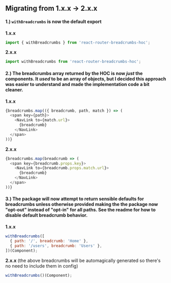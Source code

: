 ## Migrating from 1.x.x -> 2.x.x

#### 1.) `withBreadcrumbs` is now the default export

**1.x.x**
```js
import { withBreadcrumbs } from 'react-router-breadcrumbs-hoc';
```

**2.x.x**
```js
import withBreadcrumbs from 'react-router-breadcrumbs-hoc';
```

#### 2.) The breadcrumbs array returned by the HOC is now _just_ the components. It _used_ to be an array of objects, but I decided this approach was easier to understand and made the implementation code a bit cleaner.

**1.x.x**
```js
{breadcrumbs.map(({ breadcrumb, path, match }) => (
  <span key={path}>
    <NavLink to={match.url}>
      {breadcrumb}
    </NavLink>
  </span>
))}
```

**2.x.x**
```js
{breadcrumbs.map(breadcrumb => (
  <span key={breadcrumb.props.key}>
    <NavLink to={breadcrumb.props.match.url}>
      {breadcrumb}
    </NavLink>
  </span>
))}
```

#### 3.) The package will now attempt to return sensible defaults for breadcrumbs unless otherwise provided making the the package now "opt-out" instead of "opt-in" for all paths. See the readme for how to disable default breadcrumb behavior.

**1.x.x**
```js
withBreadcrumbs([
  { path: '/', breadcrumb: 'Home' },
  { path: '/users', breadcrumb: 'Users' },
])(Component);
```

**2.x.x** (the above breadcrumbs will be automagically generated so there's no need to include them in config)
```js
withBreadcrumbs()(Component);
```
